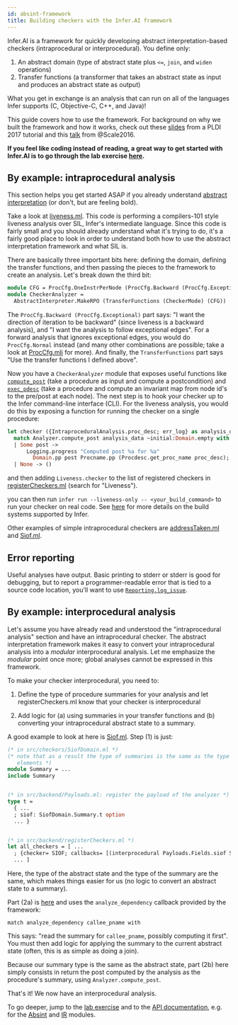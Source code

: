 ```yaml
---
id: absint-framework
title: Building checkers with the Infer.AI framework
---
```


Infer.AI is a framework for quickly developing abstract interpretation-based
checkers (intraprocedural or interprocedural). You define only:

1. An abstract domain (type of abstract state plus `<=`, `join`, and `widen`
operations)
2. Transfer functions (a transformer that takes an abstract state as input and
produces an abstract state as output)

What you get in exchange is an analysis that can run on all of the
languages Infer supports (C, Objective-C, C++, and Java)!

This guide covers how to use the framework. For background on why we built the
framework and how it works, check out these
[slides](/downloads/pldi17-infer-ai-tutorial.pdf) from a PLDI
2017 tutorial and this
[talk](https://atscaleconference.com/videos/getting-the-most-out-of-static-analyzers)
from @Scale2016.

**If you feel like coding instead of reading, a great way to get started with
Infer.AI is to go through the lab exercise
[here](https://github.com/facebook/infer/blob/main/infer/src/labs/README.md).**

## By example: intraprocedural analysis

This section helps you get started ASAP if you already understand
[abstract interpretation](http://www.di.ens.fr/~cousot/AI/IntroAbsInt.html) (or
don't, but are feeling bold).

Take a look at
[liveness.ml](https://github.com/facebook/infer/blob/main/infer/src/checkers/liveness.ml).
This code is performing a compilers-101 style liveness analysis over
SIL, Infer's intermediate
language. Since this code is fairly small and you should already understand what
it's trying to do, it's a fairly good place to look in order to understand both
how to use the abstract interpretation framework and what SIL is.

There are basically three important bits here: defining the domain, defining the
transfer functions, and then passing the pieces to the framework to create an
analysis. Let's break down the third bit:

```OCaml
module CFG = ProcCfg.OneInstrPerNode (ProcCfg.Backward (ProcCfg.Exceptional))
module CheckerAnalyzer =
  AbstractInterpreter.MakeRPO (TransferFunctions (CheckerMode) (CFG))
```

The `ProcCfg.Backward (ProcCfg.Exceptional)` part says: "I want the direction of
iteration to be backward" (since liveness is a backward analysis), and "I want
the analysis to follow exceptional edges". For a forward analysis that ignores
exceptional edges, you would do `ProcCfg.Normal` instead (and many other
combinations are possible; take a look at
[ProcCfg.mli](https://github.com/facebook/infer/blob/main/infer/src/absint/ProcCfg.mli)
for more). And finally, the `TransferFunctions` part says "Use the transfer
functions I defined above".

Now you have a `CheckerAnalyzer` module that exposes useful functions
like
[`compute_post`](https://github.com/facebook/infer/blob/main/infer/src/absint/AbstractInterpreter.mli#L30)
(take a procedure as input and compute a postcondition) and
[`exec_pdesc`](https://github.com/facebook/infer/blob/main/infer/src/absint/AbstractInterpreter.mli#L36)
(take a procedure and compute an invariant map from node id's to the
pre/post at each node). The next step is to hook your checker up to
the Infer command-line interface (CLI). For the liveness analysis, you
would do this by exposing a function for running the checker on a
single procedure:

```OCaml
let checker ({IntraproceduralAnalysis.proc_desc; err_log} as analysis_data) =
  match Analyzer.compute_post analysis_data ~initial:Domain.empty with
  | Some post ->
      Logging.progress "Computed post %a for %a"
        Domain.pp post Procname.pp (Procdesc.get_proc_name proc_desc);
  | None -> ()
```

and then adding `Liveness.checker` to the list of registered checkers
in
[registerCheckers.ml](https://github.com/facebook/infer/blob/main/infer/src/backend/registerCheckers.ml)
(search for "Liveness").

you can then run `infer run --liveness-only -- <your_build_command>` to run your
checker on real code. See [here](/docs/next/analyzing-apps-or-projects) for more
details on the build systems supported by Infer.

Other examples of simple intraprocedural checkers are
[addressTaken.ml](https://github.com/facebook/infer/blob/main/infer/src/checkers/addressTaken.ml)
and
[Siof.ml](https://github.com/facebook/infer/blob/main/infer/src/checkers/Siof.ml).

## Error reporting

Useful analyses have output. Basic printing to stderr or stderr is
good for debugging, but to report a programmer-readable error that is
tied to a source code location, you'll want to use
[`Reporting.log_issue`](pathname:///odoc/next/infer/Absint/Reporting/index.html#val-log_issue).

## By example: interprocedural analysis

Let's assume you have already read and understood the "intraprocedural analysis"
section and have an intraprocedural checker. The abstract interpretation
framework makes it easy to convert your intraprocedural analysis into a
_modular_ interprocedural analysis. Let me emphasize the _modular_ point once
more; global analyses cannot be expressed in this framework.

To make your checker interprocedural, you need to:

1. Define the type of procedure summaries for your analysis and let
registerCheckers.ml know that your checker is interprocedural

2. Add logic for (a) using summaries in your transfer functions and (b)
converting your intraprocedural abstract state to a summary.

A good example to look at here is
[Siof.ml](https://github.com/facebook/infer/blob/main/infer/src/checkers/Siof.ml).
Step (1) is just:

```OCaml
(* in src/checkers/SiofDomain.ml *)
(* note that as a result the type of summaries is the same as the type of domain
   elements *)
module Summary = ...
include Summary


(* in src/backend/Payloads.ml: register the payload of the analyzer *)
type t =
  { ...
  ; siof: SiofDomain.Summary.t option
  ... }


(* in src/backend/registerCheckers.ml *)
let all_checkers = [ ...
  ; {checker= SIOF; callbacks= [(interprocedural Payloads.Fields.siof Siof.checker, Clang)]}
  ... ]
```

Here, the type of the abstract state and the type of the summary are the same,
which makes things easier for us (no logic to convert an abstract state to a
summary).

Part (2a) is
[here](https://github.com/facebook/infer/blob/be4ddc48f6330b7b788d899ce12ca51b4d673530/infer/src/checkers/Siof.ml#L168)
and uses the `analyze_dependency` callback provided by the framework:

```
match analyze_dependency callee_pname with
```

This says: "read the summary for `callee_pname`, possibly computing it
first". You must then add logic for applying the summary to the
current abstract state (often, this is as simple as doing a join).

Because our summary type is the same as the abstract state, part (2b)
here simply consists in return the post computed by the analysis as
the procedure's summary, using `Analyzer.compute_post`.

That's it! We now have an interprocedural analysis.

To go deeper, jump to the [lab
exercise](https://github.com/facebook/infer/blob/main/infer/src/labs/README.md)
and to the [API documentation](internal-API/), e.g. for the
[Absint](pathname:///odoc/next/infer/Absint.html) and
[IR](pathname:///odoc/next/infer/IR.html) modules.
